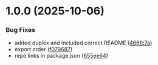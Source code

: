 # 1.0.0 (2025-10-06)


### Bug Fixes

* added duplex and included correct README ([466fc7a](https://github.com/SourceRegistry/node-opa/commit/466fc7a1a81377d07f5ff210d1984058cacc456e))
* export order ([f079687](https://github.com/SourceRegistry/node-opa/commit/f07968713c03bdd2a4233ad7346a5a486e053b10))
* repo links in package.json ([655ee64](https://github.com/SourceRegistry/node-opa/commit/655ee64d615668a26e05716d66ff6b9991106845))
